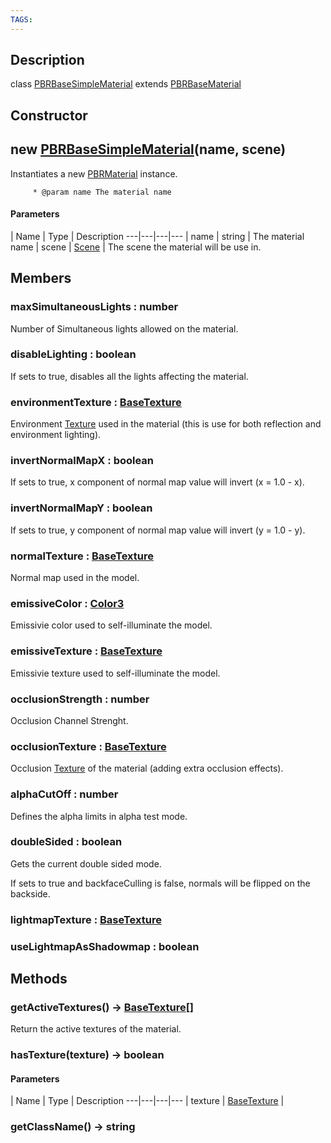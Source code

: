 ```yaml
---
TAGS:
---
```

## Description

class [PBRBaseSimpleMaterial](/classes/3.1/PBRBaseSimpleMaterial) extends [PBRBaseMaterial](/classes/3.1/PBRBaseMaterial)



## Constructor

## new [PBRBaseSimpleMaterial](/classes/3.1/PBRBaseSimpleMaterial)(name, scene)

Instantiates a new [PBRMaterial](/classes/3.1/PBRMaterial) instance.

         * @param name The material name

#### Parameters
 | Name | Type | Description
---|---|---|---
 | name | string |  The material name
 | scene | [Scene](/classes/3.1/Scene) |  The scene the material will be use in.
## Members

### maxSimultaneousLights : number

Number of Simultaneous lights allowed on the material.
### disableLighting : boolean

If sets to true, disables all the lights affecting the material.
### environmentTexture : [BaseTexture](/classes/3.1/BaseTexture)

Environment [Texture](/classes/3.1/Texture) used in the material (this is use for both reflection and environment lighting).
### invertNormalMapX : boolean

If sets to true, x component of normal map value will invert (x = 1.0 - x).
### invertNormalMapY : boolean

If sets to true, y component of normal map value will invert (y = 1.0 - y).
### normalTexture : [BaseTexture](/classes/3.1/BaseTexture)

Normal map used in the model.
### emissiveColor : [Color3](/classes/3.1/Color3)

Emissivie color used to self-illuminate the model.
### emissiveTexture : [BaseTexture](/classes/3.1/BaseTexture)

Emissivie texture used to self-illuminate the model.
### occlusionStrength : number

Occlusion Channel Strenght.
### occlusionTexture : [BaseTexture](/classes/3.1/BaseTexture)

Occlusion [Texture](/classes/3.1/Texture) of the material (adding extra occlusion effects).
### alphaCutOff : number

Defines the alpha limits in alpha test mode.
### doubleSided : boolean

Gets the current double sided mode.

If sets to true and backfaceCulling is false, normals will be flipped on the backside.
### lightmapTexture : [BaseTexture](/classes/3.1/BaseTexture)


### useLightmapAsShadowmap : boolean


## Methods

### getActiveTextures() &rarr; [BaseTexture](/classes/3.1/BaseTexture)[]

Return the active textures of the material.
### hasTexture(texture) &rarr; boolean



#### Parameters
 | Name | Type | Description
---|---|---|---
 | texture | [BaseTexture](/classes/3.1/BaseTexture) | 

### getClassName() &rarr; string


